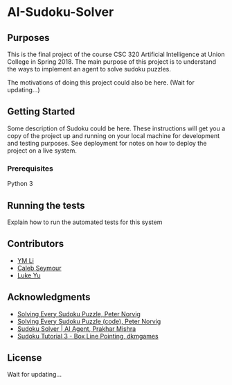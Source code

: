 # AI-Sudoku-Solver

## Purposes

This is the final project of the course CSC 320 Artificial Intelligence at Union College in Spring 2018.
The main purpose of this project is to understand the ways to implement an agent to solve sudoku puzzles.


The motivations of doing this project could also be here.
(Wait for updating...)

## Getting Started

Some description of Sudoku could be here.
These instructions will get you a copy of the project up and running on your local machine for development and testing purposes. See deployment for notes on how to deploy the project on a live system.

### Prerequisites

Python 3

## Running the tests

Explain how to run the automated tests for this system

## Contributors

* [YM Li](https://github.com/MonicaLiii)
* [Caleb Seymour](https://github.com/ccmour)
* [Luke Yu](https://github.com/zyu15)

## Acknowledgments

* [Solving Every Sudoku Puzzle, Peter Norvig](http://www.norvig.com/sudoku.html)
* [Solving Every Sudoku Puzzle (code), Peter Norvig](https://gist.github.com/neilalbrock/894520)
* [Sudoku Solver | AI Agent, Prakhar Mishra](https://medium.com/@pmprakhargenius/sudoku-solver-ai-agent-700897b936c7)
* [Sudoku Tutorial 3 - Box Line Pointing, dkmgames](https://www.youtube.com/watch?v=TS30lH1BJf8)

## License

Wait for updating...